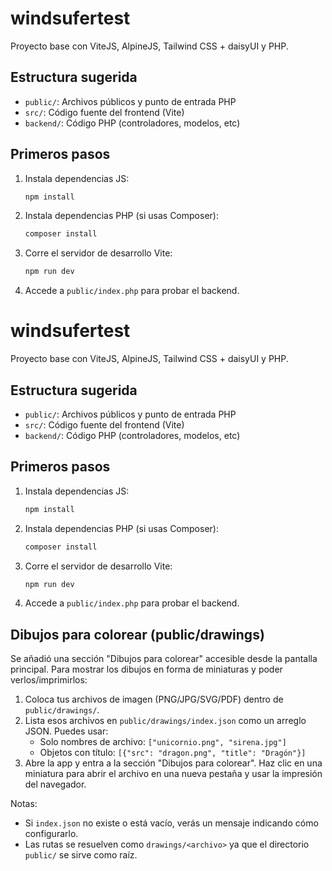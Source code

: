 # windsufertest

Proyecto base con ViteJS, AlpineJS, Tailwind CSS + daisyUI y PHP.

## Estructura sugerida
- `public/`: Archivos públicos y punto de entrada PHP
- `src/`: Código fuente del frontend (Vite)
- `backend/`: Código PHP (controladores, modelos, etc)

## Primeros pasos

1. Instala dependencias JS:
   ```bash
   npm install
   ```
2. Instala dependencias PHP (si usas Composer):
   ```bash
   composer install
   ```
3. Corre el servidor de desarrollo Vite:
   ```bash
   npm run dev
   ```
4. Accede a `public/index.php` para probar el backend.

# windsufertest

Proyecto base con ViteJS, AlpineJS, Tailwind CSS + daisyUI y PHP.

## Estructura sugerida
- `public/`: Archivos públicos y punto de entrada PHP
- `src/`: Código fuente del frontend (Vite)
- `backend/`: Código PHP (controladores, modelos, etc)

## Primeros pasos

1. Instala dependencias JS:
   ```bash
   npm install
   ```
2. Instala dependencias PHP (si usas Composer):
   ```bash
   composer install
   ```
3. Corre el servidor de desarrollo Vite:
   ```bash
   npm run dev
   ```
4. Accede a `public/index.php` para probar el backend.

## Dibujos para colorear (public/drawings)

Se añadió una sección "Dibujos para colorear" accesible desde la pantalla principal. Para mostrar los dibujos en forma de miniaturas y poder verlos/imprimirlos:

1. Coloca tus archivos de imagen (PNG/JPG/SVG/PDF) dentro de `public/drawings/`.
2. Lista esos archivos en `public/drawings/index.json` como un arreglo JSON. Puedes usar:
   - Solo nombres de archivo: `["unicornio.png", "sirena.jpg"]`
   - Objetos con título: `[{"src": "dragon.png", "title": "Dragón"}]`
3. Abre la app y entra a la sección "Dibujos para colorear". Haz clic en una miniatura para abrir el archivo en una nueva pestaña y usar la impresión del navegador.

Notas:
- Si `index.json` no existe o está vacío, verás un mensaje indicando cómo configurarlo.
- Las rutas se resuelven como `drawings/<archivo>` ya que el directorio `public/` se sirve como raíz.
